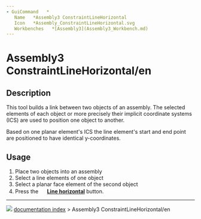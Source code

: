 ```yaml
---
- GuiCommand   *
   Name   *Assembly3 ConstraintLineHorizontal
   Icon   *Assembly_ConstraintLineHorizontal.svg
   Workbenches   *[Assembly3](Assembly3_Workbench.md)
---
```


# Assembly3 ConstraintLineHorizontal/en

## Description

This tool builds a link between two objects of an assembly. The selected elements of each object or more precisely their implicit coordinate systems (ICS) are used to position one object to another.

Based on one planar element\'s ICS the line element\'s start and end point are positioned to have identical y-coordinates.

## Usage

1.  Place two objects into an assembly
2.  Select a line elements of one object
3.  Select a planar face element of the second object
4.  Press the **<img src="images/Assembly_ConstraintLineHorizontal.svg" width=16px> [Line horizontal](Assembly3_ConstraintLineHorizontal.md)** button.



---
![](images/Right_arrow.png) [documentation index](../README.md) > Assembly3 ConstraintLineHorizontal/en
